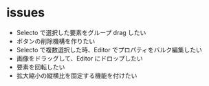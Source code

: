 # issues

- Selecto で選択した要素をグループ drag したい
- ボタンの削除機構を作りたい
- Selecto で複数選択した時、Editor でプロパティをバルク編集したい
- 画像をドラッグして、Editor にドロップしたい
- 要素を回転したい
- 拡大縮小の縦横比を固定する機能を付けたい
